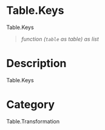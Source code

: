 ﻿# Table.Keys
Table.Keys
> _function (<code>table</code> as table) as list_
# Description 
Table.Keys
# Category 
Table.Transformation
